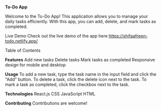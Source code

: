 
**To-Do App**

Welcome to the To-Do App! This application allows you to manage your daily tasks efficiently. With this app, you can add, delete, and mark tasks as completed.

Live Demo
Check out the live demo of the app here https://shifaafreen-todo.netlify.app/

Table of Contents

**Features**
Add new tasks
Delete tasks
Mark tasks as completed
Responsive design for mobile and desktop

**Usage**
To add a new task, type the task name in the input field and click the "Add" button.
To delete a task, click the delete icon next to the task.
To mark a task as completed, click the checkbox next to the task.

**Technologies**
React.js
CSS
JavaScript
HTML

**Contributing**
Contributions are welcome!
